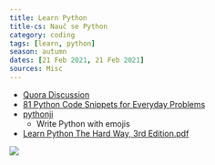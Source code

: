 ```yaml
---
title: Learn Python
title-cs: Nauč se Python
category: coding
tags: [learn, python]
season: autumn
dates: [21 Feb 2021, 21 Feb 2021]
sources: Misc
---
```


* [Quora Discussion](https://www.quora.com/How-should-I-start-learning-Python-1)
* [81 Python Code Snippets for Everyday Problems](https://therenegadecoder.com/code/python-code-snippets-for-everyday-problems/)
* [pythonji](https://github.com/gahjelle/pythonji)
	* Write Python with emojis
* [Learn Python The Hard Way, 3rd Edition.pdf](/assets/src/Learn-Python-The-Hard-Way.pdf)

![](../../assets/src/r-vs-python.png)